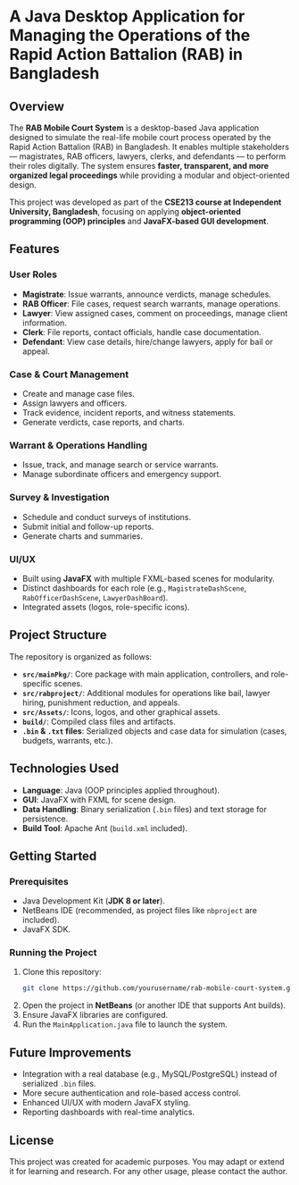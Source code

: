 # A Java Desktop Application for Managing the Operations of the Rapid Action Battalion (RAB) in Bangladesh

## Overview

The **RAB Mobile Court System** is a desktop-based Java application designed to simulate the real-life mobile court process operated by the Rapid Action Battalion (RAB) in Bangladesh. It enables multiple stakeholders — magistrates, RAB officers, lawyers, clerks, and defendants — to perform their roles digitally. The system ensures **faster, transparent, and more organized legal proceedings** while providing a modular and object-oriented design.

This project was developed as part of the **CSE213 course at Independent University, Bangladesh**, focusing on applying **object-oriented programming (OOP) principles** and **JavaFX-based GUI development**.


## Features

### User Roles
- **Magistrate**: Issue warrants, announce verdicts, manage schedules.
- **RAB Officer**: File cases, request search warrants, manage operations.
- **Lawyer**: View assigned cases, comment on proceedings, manage client information.
- **Clerk**: File reports, contact officials, handle case documentation.
- **Defendant**: View case details, hire/change lawyers, apply for bail or appeal.

### Case & Court Management
- Create and manage case files.
- Assign lawyers and officers.
- Track evidence, incident reports, and witness statements.
- Generate verdicts, case reports, and charts.

### Warrant & Operations Handling
- Issue, track, and manage search or service warrants.
- Manage subordinate officers and emergency support.

### Survey & Investigation
- Schedule and conduct surveys of institutions.
- Submit initial and follow-up reports.
- Generate charts and summaries.

### UI/UX
- Built using **JavaFX** with multiple FXML-based scenes for modularity.
- Distinct dashboards for each role (e.g., `MagistrateDashScene`, `RabOfficerDashScene`, `LawyerDashBoard`).
- Integrated assets (logos, role-specific icons).


## Project Structure

The repository is organized as follows:

- **`src/mainPkg/`**: Core package with main application, controllers, and role-specific scenes.
- **`src/rabproject/`**: Additional modules for operations like bail, lawyer hiring, punishment reduction, and appeals.
- **`src/Assets/`**: Icons, logos, and other graphical assets.
- **`build/`**: Compiled class files and artifacts.
- **`.bin` & `.txt` files**: Serialized objects and case data for simulation (cases, budgets, warrants, etc.).


## Technologies Used

- **Language**: Java (OOP principles applied throughout).
- **GUI**: JavaFX with FXML for scene design.
- **Data Handling**: Binary serialization (`.bin` files) and text storage for persistence.
- **Build Tool**: Apache Ant (`build.xml` included).


## Getting Started

### Prerequisites
- Java Development Kit (**JDK 8 or later**).
- NetBeans IDE (recommended, as project files like `nbproject` are included).
- JavaFX SDK.

### Running the Project
1. Clone this repository:
   ```bash
   git clone https://github.com/yourusername/rab-mobile-court-system.git
   ```
2. Open the project in **NetBeans** (or another IDE that supports Ant builds).
3. Ensure JavaFX libraries are configured.
4. Run the `MainApplication.java` file to launch the system.


## Future Improvements

- Integration with a real database (e.g., MySQL/PostgreSQL) instead of serialized `.bin` files.
- More secure authentication and role-based access control.
- Enhanced UI/UX with modern JavaFX styling.
- Reporting dashboards with real-time analytics.


## License

This project was created for academic purposes. You may adapt or extend it for learning and research. For any other usage, please contact the author.

